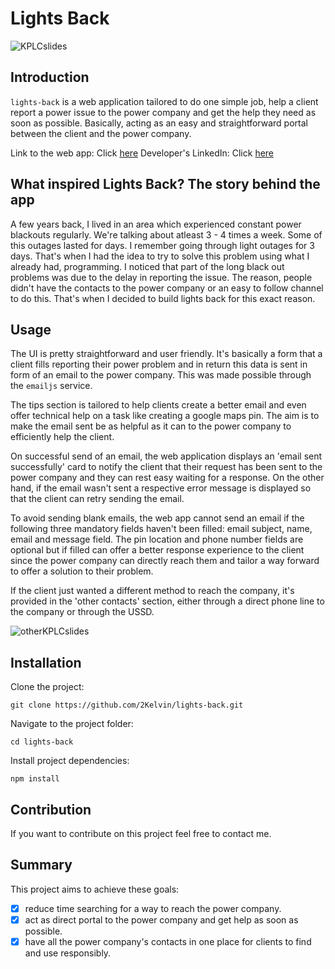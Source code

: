# Lights Back

![KPLCslides](https://github.com/2Kelvin/lights-back/assets/85868026/ce283a08-2b22-452c-91e0-3b44691b4abd)

## Introduction

`lights-back` is a web application tailored to do one simple job, help a client report a power issue to the power company and get the help they need as soon as possible. Basically, acting as an easy and straightforward portal between the client and the power company.

Link to the web app: Click [here](https://github.com/2Kelvin/lights-back)
Developer's LinkedIn: Click [here](https://www.linkedin.com/in/kelvin-njihia)

## What inspired Lights Back? The story behind the app

A few years back, I lived in an area which experienced constant power blackouts regularly. We're talking about atleast 3 - 4 times a week. Some of this outages lasted for days. I remember going through light outages for 3 days. That's when I had the idea to try to solve this problem using what I already had, programming. I noticed that part of the long black out problems was due to the delay in reporting the issue. The reason, people didn't have the contacts to the power company or an easy to follow channel to do this. That's when I decided to build lights back for this exact reason.

## Usage

The UI is pretty straightforward and user friendly. It's basically a form that a client fills reporting their power problem and in return this data is sent in form of an email to the power company. This was made possible through the `emailjs` service.

The tips section is tailored to help clients create a better email and even offer technical help on a task like creating a google maps pin. The aim is to make the email sent be as helpful as it can to the power company to efficiently help the client.

On successful send of an email, the web application displays an 'email sent successfully' card to notify the client that their request has been sent to the power company and they can rest easy waiting for a response. On the other hand, if the email wasn't sent a respective error message is displayed so that the client can retry sending the email.

To avoid sending blank emails, the web app cannot send an email if the following three mandatory fields haven't been filled: email subject, name, email and message field. The pin location and phone number fields are optional but if filled can offer a better response experience to the client since the power company can directly reach them and tailor a way forward to offer a solution to their problem.

If the client just wanted a different method to reach the company, it's provided in the 'other contacts' section, either through a direct phone line to the company or through the USSD.

![otherKPLCslides](https://github.com/2Kelvin/lights-back/assets/85868026/ca8d6828-3e5c-4ef1-909d-2e0c970a3bee)

## Installation

Clone the project:

`git clone https://github.com/2Kelvin/lights-back.git`

Navigate to the project folder:

`cd lights-back`

Install project dependencies:

`npm install`

## Contribution

If you want to contribute on this project feel free to contact me.

## Summary

This project aims to achieve these goals:

- [x] reduce time searching for a way to reach the power company.
- [x] act as direct portal to the power company and get help as soon as possible.
- [x] have all the power company's contacts in one place for clients to find and use responsibly.
